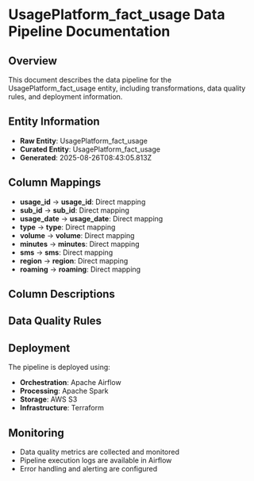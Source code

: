 # UsagePlatform_fact_usage Data Pipeline Documentation

## Overview
This document describes the data pipeline for the UsagePlatform_fact_usage entity, including transformations, data quality rules, and deployment information.

## Entity Information
- **Raw Entity**: UsagePlatform_fact_usage
- **Curated Entity**: UsagePlatform_fact_usage
- **Generated**: 2025-08-26T08:43:05.813Z

## Column Mappings
- **usage_id** → **usage_id**: Direct mapping
- **sub_id** → **sub_id**: Direct mapping
- **usage_date** → **usage_date**: Direct mapping
- **type** → **type**: Direct mapping
- **volume** → **volume**: Direct mapping
- **minutes** → **minutes**: Direct mapping
- **sms** → **sms**: Direct mapping
- **region** → **region**: Direct mapping
- **roaming** → **roaming**: Direct mapping

## Column Descriptions


## Data Quality Rules


## Deployment
The pipeline is deployed using:
- **Orchestration**: Apache Airflow
- **Processing**: Apache Spark
- **Storage**: AWS S3
- **Infrastructure**: Terraform

## Monitoring
- Data quality metrics are collected and monitored
- Pipeline execution logs are available in Airflow
- Error handling and alerting are configured